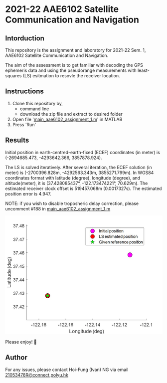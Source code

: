 # 2021-22 AAE6102 Satellite Communication and Navigation
## Intorduction

This repository is the assignment and laboratory for 2021-22 Sem. 1, AAE6102 Satellite Communication and Navigation. 

The aim of the assessment is to get familiar with decoding the GPS ephemeris data and using the pseudorange measurements with least-squares (LS) esitmation to resovle the receiver location. 


## Instructions
1. Clone this repository by,
   - command line
   - download the zip file and extract to desired folder
2. Open file '[main_aae6102_assignment_1.m](main_aae6102_assignment_1.m)' in MATLAB
3. Press 'Run'

## Results
Initial position in earth-centred-earth-fixed (ECEF) coordinates (in meter) is (-2694685.473, -4293642.366, 3857878.924). 

The LS is solved iteratively. After several iteration, the ECEF solution (in meter) is (-2700396.828m, -4292563.343m, 3855271.799m). In WGS84 coordinates format with latitude (degree), longitude (degree), and altitude(meter), it is (37.428085437°, -122.173474221°, 70.629m). The estimated receiver clock offset is 519457.068m (0.0017327s). The estimated position error is 4.947.

NOTE: if you wish to disable troposheric delay correction, please uncomment #188 in [main_aae6102_assignment_1.m](main_aae6102_assignment_1.m)

![Positioning result](Img/Figure_1_Positioning-results.jpg)

Please enjoy! :tada:

## Author
For any issues, please contact Hoi-Fung (Ivan) NG via email <21053478R@connect.polyu.hk>

